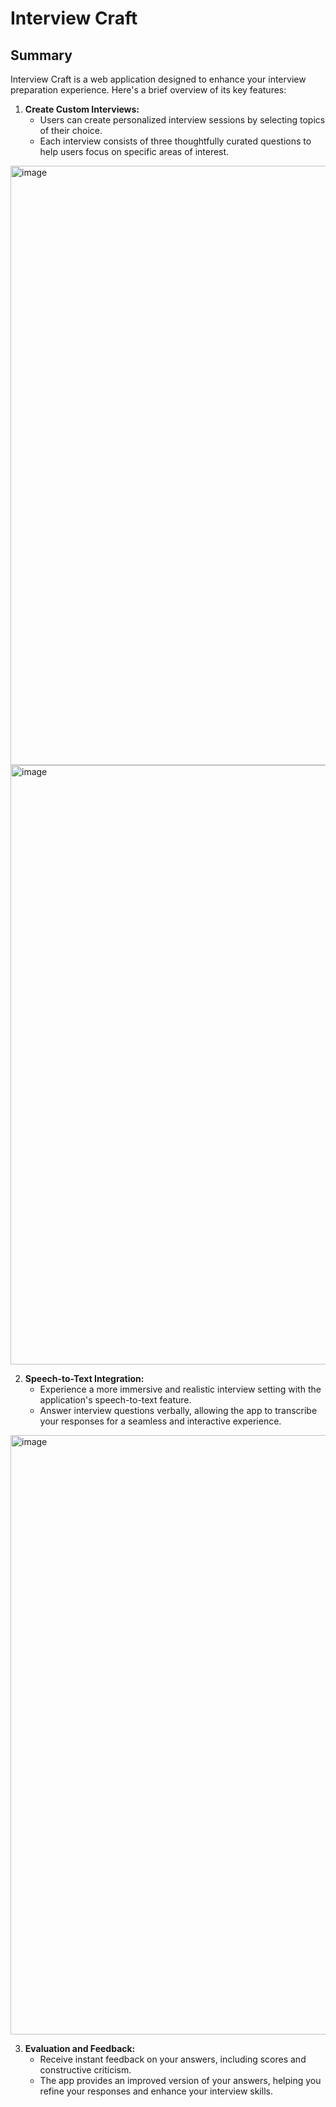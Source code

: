 # Interview Craft

## Summary

Interview Craft is a web application designed to enhance your interview preparation experience. Here's a brief overview of its key features:

1. **Create Custom Interviews:**
   - Users can create personalized interview sessions by selecting topics of their choice.
   - Each interview consists of three thoughtfully curated questions to help users focus on specific areas of interest.
<img width="959" alt="image" src="https://github.com/0ku/InterviewCraft/assets/52251304/764f0f94-c575-4d39-92d9-4692aa0dee01">
<img width="959" alt="image" src="https://github.com/0ku/InterviewCraft/assets/52251304/7465a875-7dad-4517-915a-5fee456b6949">

2. **Speech-to-Text Integration:**
   - Experience a more immersive and realistic interview setting with the application's speech-to-text feature.
   - Answer interview questions verbally, allowing the app to transcribe your responses for a seamless and interactive experience.
<img width="959" alt="image" src="https://github.com/0ku/InterviewCraft/assets/52251304/f1b381ff-83ee-49da-9464-b9a6bfed8801">

3. **Evaluation and Feedback:**
   - Receive instant feedback on your answers, including scores and constructive criticism.
   - The app provides an improved version of your answers, helping you refine your responses and enhance your interview skills.



